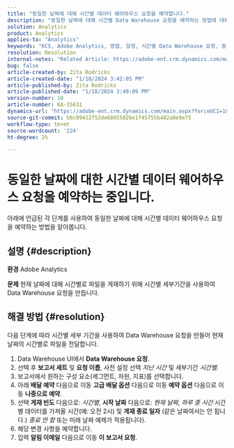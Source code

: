 ```yaml
---
title: "동일한 날짜에 대해 시간별 데이터 웨어하우스 요청을 예약합니다."
description: "동일한 날짜에 대해 시간별 Data Warehouse 요청을 예약하는 방법에 대해 알아봅니다."
solution: Analytics
product: Analytics
applies-to: "Analytics"
keywords: "KCS, Adobe Analytics, 방법, 일정, 시간별 Data Warehouse 요청, 동일 날짜"
resolution: Resolution
internal-notes: "Related Article: https://adobe-ent.crm.dynamics.com/main.aspx?appid=c8f3a4cd-a068-e911-a957-000d3a34e00b&pagetype=entityrecord&etn=knowledgearticle&id=b5d08a45-cea0-ea11-a812-000d3a303484"
bug: false
article-created-by: Zita Rodricks
article-created-date: "1/18/2024 3:42:05 PM"
article-published-by: Zita Rodricks
article-published-date: "1/18/2024 3:49:09 PM"
version-number: 10
article-number: KA-15631
dynamics-url: "https://adobe-ent.crm.dynamics.com/main.aspx?forceUCI=1&pagetype=entityrecord&etn=knowledgearticle&id=38e3cf20-18b6-ee11-a569-6045bd0065f9"
source-git-commit: b6c09412752de68055026e1f45755b482a8e9e75
workflow-type: tm+mt
source-wordcount: '224'
ht-degree: 2%

---
```


# 동일한 날짜에 대한 시간별 데이터 웨어하우스 요청을 예약하는 중입니다.


아래에 언급된 각 단계를 사용하여 동일한 날짜에 대해 시간별 데이터 웨어하우스 요청을 예약하는 방법을 알아봅니다.

## 설명 {#description}


<b>환경</b>
Adobe Analytics

<b>문제</b>
현재 날짜에 대해 시간별로 파일을 게재하기 위해 시간별 세부기간을 사용하여 Data Warehouse 요청을 만듭니다.


## 해결 방법 {#resolution}


다음 단계에 따라 시간별 세부 기간을 사용하여 Data Warehouse 요청을 만들어 현재 날짜의 시간별로 파일을 전달합니다.

1. Data Warehouse UI에서 <b>Data Warehouse 요청</b>.
2. 선택 후 <b>보고서 세트</b> 및 <b>요청 이름</b>, 사전 설정 선택 *지난 시간* 및 세부기간 *시간별*.
3. 보고서에서 원하는 구성 요소(세그먼트, 차원, 지표)를 선택합니다.
4. 아래 <b>배달 예약</b> 다음으로 이동 <b>고급 배달 옵션</b> 다음으로 이동 <b>예약 옵션</b> 다음으로 이동 <b>나중으로 예약</b>.
5. 선택 <b>게재 빈도</b> 다음으로: *시간별*, <b>시작 날짜</b> 다음으로: *현재 날짜*, *하루 중 시간* 시간별 데이터를 가져올 시간(예: 오전 2시) 및 <b>게재 종료 일자</b> (같은 날짜여서는 안 됩니다.) *종료 안 함* 또는 미래 날짜 예제가 적용됩니다).
6. 해당 변경 사항을 예약합니다.
7. 입력 <b>알림 이메일</b> 다음으로 이동 <b>이 보고서 요청</b>.

